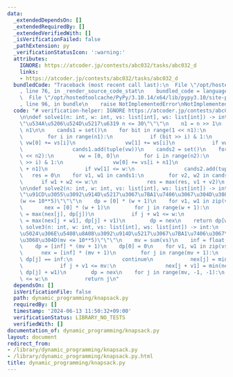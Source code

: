 ```yaml
---
data:
  _extendedDependsOn: []
  _extendedRequiredBy: []
  _extendedVerifiedWith: []
  _isVerificationFailed: false
  _pathExtension: py
  _verificationStatusIcon: ':warning:'
  attributes:
    IGNORE: https://atcoder.jp/contests/abc032/tasks/abc032_d
    links:
    - https://atcoder.jp/contests/abc032/tasks/abc032_d
  bundledCode: "Traceback (most recent call last):\n  File \"/opt/hostedtoolcache/PyPy/3.10.14/x64/lib/pypy3.10/site-packages/onlinejudge_verify/documentation/build.py\"\
    , line 76, in _render_source_code_stat\n    bundled_code = language.bundle(\n\
    \  File \"/opt/hostedtoolcache/PyPy/3.10.14/x64/lib/pypy3.10/site-packages/onlinejudge_verify/languages/python.py\"\
    , line 96, in bundle\n    raise NotImplementedError\nNotImplementedError\n"
  code: "# verification-helper: IGNORE https://atcoder.jp/contests/abc032/tasks/abc032_d\n\
    \n\ndef solve1(n: int, w: int, vs: list[int], ws: list[int]) -> int:\n    \"\"\
    \"\u534A\u5206\u524D\u5217\u6319 n <= 30\"\"\"\n    n1 = n >> 1\n    n2 = n -\
    \ n1\n\n    cands1 = set()\n    for bit in range(1 << n1):\n        vw = [0, 0]\n\
    \        for i in range(n1):\n            if (bit >> i) & 1:\n               \
    \ vw[0] += vs[i]\n                vw[1] += ws[i]\n            if vw[1] <= w:\n\
    \                cands1.add(tuple(vw))\n    cands2 = set()\n    for bit in range(1\
    \ << n2):\n        vw = [0, 0]\n        for i in range(n2):\n            if (bit\
    \ >> i) & 1:\n                vw[0] += vs[i + n1]\n                vw[1] += ws[i\
    \ + n1]\n            if vw[1] <= w:\n                cands2.add(tuple(vw))\n \
    \   res = 0\n    for v1, w1 in cands1:\n        for v2, w2 in cands2:\n      \
    \      if w1 + w2 <= w:\n                res = max(res, v1 + v2)\n    return res\n\
    \n\ndef solve2(n: int, w: int, vs: list[int], ws: list[int]) -> int:\n    \"\"\
    \"\u91CD\u3055\u3092\u914D\u5217\u3067\u7BA1\u7406\u3067\u304D\u308B\u3068\u304D\
    (w <= 10**5)\"\"\"\n    dp = [0] * (w + 1)\n    for v1, w1 in zip(vs, ws):\n \
    \       nex = [0] * (w + 1)\n        for j in range(w + 1):\n            nex[j]\
    \ = max(nex[j], dp[j])\n            if j + w1 <= w:\n                nex[j + w1]\
    \ = max(nex[j + w1], dp[j] + v1)\n        dp = nex\n    return dp[w]\n\n\ndef\
    \ solve3(n: int, w: int, vs: list[int], ws: list[int]) -> int:\n    \"\"\"\u4FA1\
    \u5024\u306E\u5408\u8A08\u3092\u914D\u5217\u3067\u7BA1\u7406\u3067\u304D\u308B\
    \u3068\u304D(mv <= 10**5)\"\"\"\n    mv = sum(vs)\n    inf = float(\"inf\")\n\
    \    dp = [inf] * (mv + 1)\n    dp[0] = 0\n    for v1, w1 in zip(vs, ws):\n  \
    \      nex = [inf] * (mv + 1)\n        for j in range(mv + 1):\n            if\
    \ dp[j] == inf:\n                continue\n            nex[j] = min(nex[j], dp[j])\n\
    \            if j + v1 <= mv:\n                nex[j + v1] = min(nex[j + v1],\
    \ dp[j] + w1)\n        dp = nex\n    for j in range(mv, -1, -1):\n        if dp[j]\
    \ <= w:\n            return j\n"
  dependsOn: []
  isVerificationFile: false
  path: dynamic_programming/knapsack.py
  requiredBy: []
  timestamp: '2024-06-13 11:50:32+09:00'
  verificationStatus: LIBRARY_NO_TESTS
  verifiedWith: []
documentation_of: dynamic_programming/knapsack.py
layout: document
redirect_from:
- /library/dynamic_programming/knapsack.py
- /library/dynamic_programming/knapsack.py.html
title: dynamic_programming/knapsack.py
---
```

